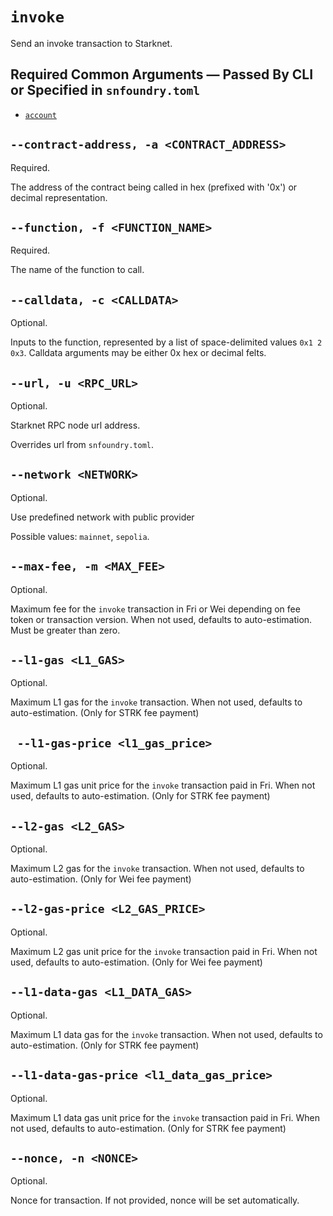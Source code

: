 # `invoke`
Send an invoke transaction to Starknet.

## Required Common Arguments — Passed By CLI or Specified in `snfoundry.toml`

* [`account`](./common.md#--account--a-account_name)

## `--contract-address, -a <CONTRACT_ADDRESS>`
Required.

The address of the contract being called in hex (prefixed with '0x') or decimal representation.

## `--function, -f <FUNCTION_NAME>`
Required.

The name of the function to call.

## `--calldata, -c <CALLDATA>`
Optional.

Inputs to the function, represented by a list of space-delimited values `0x1 2 0x3`.
Calldata arguments may be either 0x hex or decimal felts.

## `--url, -u <RPC_URL>`
Optional.

Starknet RPC node url address.

Overrides url from `snfoundry.toml`.

## `--network <NETWORK>`
Optional.

Use predefined network with public provider

Possible values: `mainnet`, `sepolia`.

## `--max-fee, -m <MAX_FEE>`
Optional.

Maximum fee for the `invoke` transaction in Fri or Wei depending on fee token or transaction version. When not used, defaults to auto-estimation. Must be greater than zero.

## `--l1-gas <L1_GAS>`
Optional.

Maximum L1 gas for the `invoke` transaction. When not used, defaults to auto-estimation. (Only for STRK fee payment)

## ` --l1-gas-price <l1_gas_price>`
Optional.

Maximum L1 gas unit price for the `invoke` transaction paid in Fri. When not used, defaults to auto-estimation. (Only for STRK fee payment)

## `--l2-gas <L2_GAS>`
Optional.

Maximum L2 gas for the `invoke` transaction. When not used, defaults to auto-estimation. (Only for Wei fee payment)

## `--l2-gas-price <L2_GAS_PRICE>`
Optional.

Maximum L2 gas unit price for the `invoke` transaction paid in Fri. When not used, defaults to auto-estimation. (Only for Wei fee payment)

## `--l1-data-gas <L1_DATA_GAS>`
Optional.

Maximum L1 data gas for the `invoke` transaction. When not used, defaults to auto-estimation. (Only for STRK fee payment)

## `--l1-data-gas-price <l1_data_gas_price>`
Optional.

Maximum L1 data gas unit price for the `invoke` transaction paid in Fri. When not used, defaults to auto-estimation. (Only for STRK fee payment)

## `--nonce, -n <NONCE>`
Optional.

Nonce for transaction. If not provided, nonce will be set automatically.
